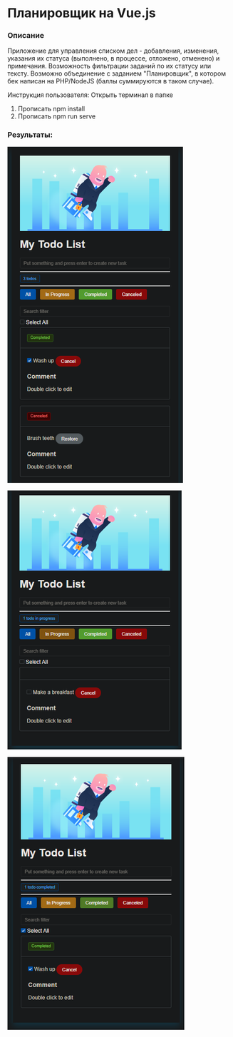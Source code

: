 

# Планировщик на Vue.js

### Описание
Приложение для управления списком дел - добавления, изменения, указания их статуса (выполнено, в процессе, отложено, отменено) и примечания. Возможность фильтрации заданий по их статусу или тексту.
Возможно объединение с заданием "Планировщик", в котором бек написан на PHP/NodeJS (баллы суммируются в таком случае).

Инструкция пользователя: Открыть терминал в папке
1. Прописать npm install
2. Прописать npm run serve


### Результаты:

![img1.png](imgs/img1.png)

![img2.png](imgs/img2.png)

![img3.png](imgs/img3.png)